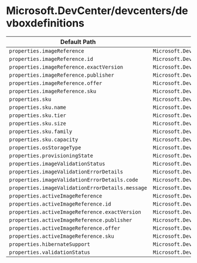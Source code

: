 # Microsoft.DevCenter/devcenters/devboxdefinitions

| Default Path | Alias |
|---|---|
| `properties.imageReference` | `Microsoft.DevCenter/devcenters/devboxdefinitions/imageReference` |
| `properties.imageReference.id` | `Microsoft.DevCenter/devcenters/devboxdefinitions/imageReference.id` |
| `properties.imageReference.exactVersion` | `Microsoft.DevCenter/devcenters/devboxdefinitions/imageReference.exactVersion` |
| `properties.imageReference.publisher` | `Microsoft.DevCenter/devcenters/devboxdefinitions/imageReference.publisher` |
| `properties.imageReference.offer` | `Microsoft.DevCenter/devcenters/devboxdefinitions/imageReference.offer` |
| `properties.imageReference.sku` | `Microsoft.DevCenter/devcenters/devboxdefinitions/imageReference.sku` |
| `properties.sku` | `Microsoft.DevCenter/devcenters/devboxdefinitions/sku` |
| `properties.sku.name` | `Microsoft.DevCenter/devcenters/devboxdefinitions/sku.name` |
| `properties.sku.tier` | `Microsoft.DevCenter/devcenters/devboxdefinitions/sku.tier` |
| `properties.sku.size` | `Microsoft.DevCenter/devcenters/devboxdefinitions/sku.size` |
| `properties.sku.family` | `Microsoft.DevCenter/devcenters/devboxdefinitions/sku.family` |
| `properties.sku.capacity` | `Microsoft.DevCenter/devcenters/devboxdefinitions/sku.capacity` |
| `properties.osStorageType` | `Microsoft.DevCenter/devcenters/devboxdefinitions/osStorageType` |
| `properties.provisioningState` | `Microsoft.DevCenter/devcenters/devboxdefinitions/provisioningState` |
| `properties.imageValidationStatus` | `Microsoft.DevCenter/devcenters/devboxdefinitions/imageValidationStatus` |
| `properties.imageValidationErrorDetails` | `Microsoft.DevCenter/devcenters/devboxdefinitions/imageValidationErrorDetails` |
| `properties.imageValidationErrorDetails.code` | `Microsoft.DevCenter/devcenters/devboxdefinitions/imageValidationErrorDetails.code` |
| `properties.imageValidationErrorDetails.message` | `Microsoft.DevCenter/devcenters/devboxdefinitions/imageValidationErrorDetails.message` |
| `properties.activeImageReference` | `Microsoft.DevCenter/devcenters/devboxdefinitions/activeImageReference` |
| `properties.activeImageReference.id` | `Microsoft.DevCenter/devcenters/devboxdefinitions/activeImageReference.id` |
| `properties.activeImageReference.exactVersion` | `Microsoft.DevCenter/devcenters/devboxdefinitions/activeImageReference.exactVersion` |
| `properties.activeImageReference.publisher` | `Microsoft.DevCenter/devcenters/devboxdefinitions/activeImageReference.publisher` |
| `properties.activeImageReference.offer` | `Microsoft.DevCenter/devcenters/devboxdefinitions/activeImageReference.offer` |
| `properties.activeImageReference.sku` | `Microsoft.DevCenter/devcenters/devboxdefinitions/activeImageReference.sku` |
| `properties.hibernateSupport` | `Microsoft.DevCenter/devcenters/devboxdefinitions/hibernateSupport` |
| `properties.validationStatus` | `Microsoft.DevCenter/devcenters/devboxdefinitions/validationStatus` |

